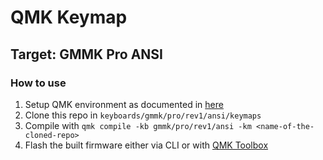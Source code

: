 # QMK Keymap

## Target: GMMK Pro ANSI

### How to use
1. Setup QMK environment as documented in [here](https://docs.qmk.fm/#/newbs_getting_started)
2. Clone this repo in `keyboards/gmmk/pro/rev1/ansi/keymaps`
3. Compile with `qmk compile -kb gmmk/pro/rev1/ansi -km <name-of-the-cloned-repo>`
4. Flash the built firmware either via CLI or with [QMK Toolbox](https://github.com/qmk/qmk_toolbox)
